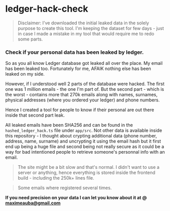 # ledger-hack-check

> Disclaimer: I've downloaded the initial leaked data in the solely purpose to create this tool. I'm keeping the dataset for few days - just in case I made a mistake in my tool that would require me to redo some parts.

### Check if your personal data has been leaked by ledger.

So as you all know Ledger database got leaked all over the place. My email has been leaked too. Fortunately for me, AFAIK nothing else has been leaked on my side.

However, if I understood well 2 parts of the database were hacked. The first one was 1 million emails - the one I'm part of. But the second part - which is the worst - contains more that 270k emails along with names, surnames, physical addresses (where you ordered your ledger) and phone numbers.

Hence I created a tool for people to know if their personal are out there inside that second part leak.

All leaked emails have been SHA256 and can be found in the `hashed_ledger_hack.ts` file under `app/src`. Not other data is available inside this repository - I thought about crypting additional data (phone number, address, name, surname) and uncrypting it using the email hash but it first end up being a huge file and second being not really secure as it could be a way for bad intentioned people to retrieve someone's personnal info with an email.

> The site might be a bit slow and that's normal. I didn't want to use a server or anything, hence everything is stored inside the frontend build - including the 250k+ lines file.

> Some emails where registered several times.

**If you need precision on your data I can let you know about it at @ maximeauba@gmail.com**
